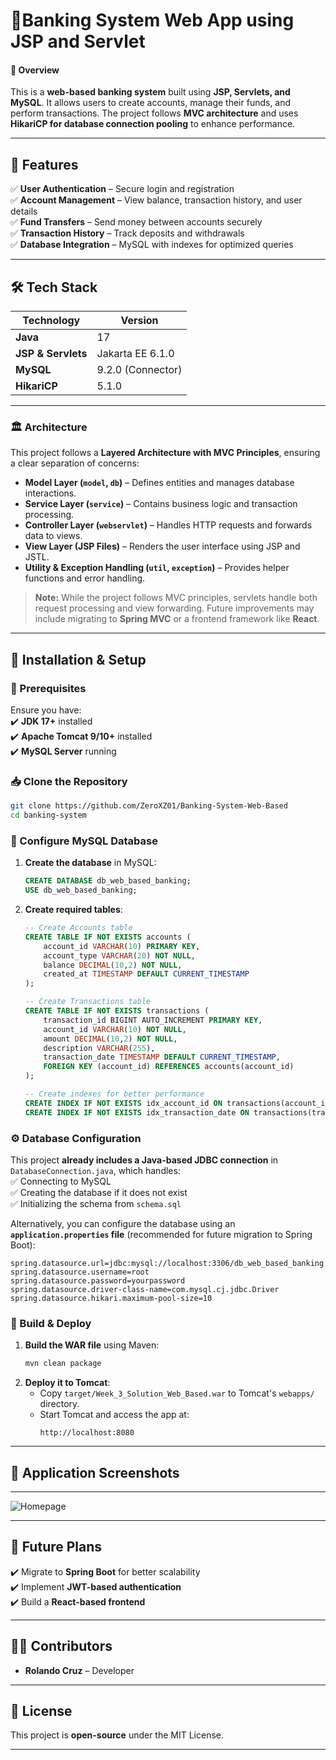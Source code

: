 # 🏦**Banking System Web App using JSP and Servlet**  

#### 📖 Overview  
This is a **web-based banking system** built using **JSP, Servlets, and MySQL**. It allows users to create accounts, manage their funds, and perform transactions. The project follows **MVC architecture** and uses **HikariCP for database connection pooling** to enhance performance.  

---

## 🚀 Features  
✅ **User Authentication** – Secure login and registration  
✅ **Account Management** – View balance, transaction history, and user details  
✅ **Fund Transfers** – Send money between accounts securely  
✅ **Transaction History** – Track deposits and withdrawals  
✅ **Database Integration** – MySQL with indexes for optimized queries  

---

## 🛠️ Tech Stack  
| Technology      | Version  |
|----------------|----------|
| **Java**       | 17       |
| **JSP & Servlets** | Jakarta EE 6.1.0 |
| **MySQL**      | 9.2.0 (Connector) |
| **HikariCP**   | 5.1.0    |

---

### 🏛 Architecture  

This project follows a **Layered Architecture with MVC Principles**, ensuring a clear separation of concerns:  

- **Model Layer (`model`, `db`)** – Defines entities and manages database interactions.  
- **Service Layer (`service`)** – Contains business logic and transaction processing.  
- **Controller Layer (`webservlet`)** – Handles HTTP requests and forwards data to views.  
- **View Layer (JSP Files)** – Renders the user interface using JSP and JSTL.  
- **Utility & Exception Handling (`util`, `exception`)** – Provides helper functions and error handling.  

> **Note:** While the project follows MVC principles, servlets handle both request processing and view forwarding. Future improvements may include migrating to **Spring MVC** or a frontend framework like **React**.  

---


## 🔧 Installation & Setup  

### 📌 Prerequisites  
Ensure you have:  
✔️ **JDK 17+** installed  
✔️ **Apache Tomcat 9/10+** installed  
✔️ **MySQL Server** running  

### 📥 Clone the Repository  
```sh
git clone https://github.com/ZeroXZ01/Banking-System-Web-Based
cd banking-system
```

### 📌 Configure MySQL Database  
1. **Create the database** in MySQL:  
   ```sql
   CREATE DATABASE db_web_based_banking;
   USE db_web_based_banking;
   ```
2. **Create required tables**:
   ```sql
   -- Create Accounts table
   CREATE TABLE IF NOT EXISTS accounts (
       account_id VARCHAR(10) PRIMARY KEY,
       account_type VARCHAR(20) NOT NULL,
       balance DECIMAL(10,2) NOT NULL,
       created_at TIMESTAMP DEFAULT CURRENT_TIMESTAMP
   );

   -- Create Transactions table
   CREATE TABLE IF NOT EXISTS transactions (
       transaction_id BIGINT AUTO_INCREMENT PRIMARY KEY,
       account_id VARCHAR(10) NOT NULL,
       amount DECIMAL(10,2) NOT NULL,
       description VARCHAR(255),
       transaction_date TIMESTAMP DEFAULT CURRENT_TIMESTAMP,
       FOREIGN KEY (account_id) REFERENCES accounts(account_id)
   );

   -- Create indexes for better performance
   CREATE INDEX IF NOT EXISTS idx_account_id ON transactions(account_id);
   CREATE INDEX IF NOT EXISTS idx_transaction_date ON transactions(transaction_date);
   ```
### ⚙️ Database Configuration  

This project **already includes a Java-based JDBC connection** in `DatabaseConnection.java`, which handles:  
✅ Connecting to MySQL  
✅ Creating the database if it does not exist  
✅ Initializing the schema from `schema.sql`  

Alternatively, you can configure the database using an **`application.properties` file** (recommended for future migration to Spring Boot):  

```
spring.datasource.url=jdbc:mysql://localhost:3306/db_web_based_banking
spring.datasource.username=root
spring.datasource.password=yourpassword
spring.datasource.driver-class-name=com.mysql.cj.jdbc.Driver
spring.datasource.hikari.maximum-pool-size=10
```


### 🚀 Build & Deploy  
1. **Build the WAR file** using Maven:  
   ```sh
   mvn clean package
   ```
2. **Deploy it to Tomcat**:  
   - Copy `target/Week_3_Solution_Web_Based.war` to Tomcat's `webapps/` directory.  
   - Start Tomcat and access the app at:  
     ```
     http://localhost:8080
     ```

---

## 📌 Application Screenshots  
---
![Homepage](images/Homepage.png)


---

## 📌 Future Plans  
✔️ Migrate to **Spring Boot** for better scalability  
✔️ Implement **JWT-based authentication**  
✔️ Build a **React-based frontend**  

---

## 👨‍💻 Contributors  
- **Rolando Cruz** – Developer  

---

## 📜 License  
This project is **open-source** under the MIT License.  

---

